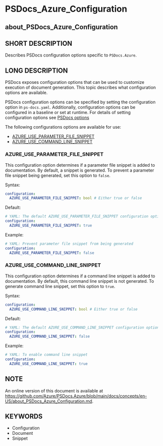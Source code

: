 # PSDocs_Azure_Configuration

## about_PSDocs_Azure_Configuration

## SHORT DESCRIPTION

Describes PSDocs configuration options specific to `PSDocs.Azure`.

## LONG DESCRIPTION

PSDocs exposes configuration options that can be used to customize execution of document generation.
This topic describes what configuration options are available.

PSDocs configuration options can be specified by setting the configuration option in `ps-docs.yaml`.
Additionally, configuration options can be configured in a baseline or set at runtime.
For details of setting configuration options see [PSDocs options][options]

The following configurations options are available for use:

- [AZURE_USE_PARAMETER_FILE_SNIPPET](#azure_use_parameter_file_snippet)
- [AZURE_USE_COMMAND_LINE_SNIPPET](#azure_use_command_line_snippet)

### AZURE_USE_PARAMETER_FILE_SNIPPET

This configuration option determines if a parameter file snippet is added to documentation.
By default, a snippet is generated.
To prevent a parameter file snippet being generated, set this option to `false`.

Syntax:

```yaml
configuration:
  AZURE_USE_PARAMETER_FILE_SNIPPET: bool # Either true or false
```

Default:

```yaml
# YAML: The default AZURE_USE_PARAMETER_FILE_SNIPPET configuration option
configuration:
  AZURE_USE_PARAMETER_FILE_SNIPPET: true
```

Example:

```yaml
# YAML: Prevent parameter file snippet from being generated
configuration:
  AZURE_USE_PARAMETER_FILE_SNIPPET: false
```


### AZURE_USE_COMMAND_LINE_SNIPPET

This configuration option determines if a command line snippet is added to documentation.
By default, this command line snippet is not generated.
To generate command line snippet, set this option to `true`.

Syntax:

```yaml
configuration:
  AZURE_USE_COMMAND_LINE_SNIPPET: bool # Either true or false
```

Default:

```yaml
# YAML: The default AZURE_USE_COMMAND_LINE_SNIPPET configuration option is to disable generation
configuration:
  AZURE_USE_COMMAND_LINE_SNIPPET: false
```

Example:

```yaml
# YAML: To enable command line snippet
configuration:
  AZURE_USE_COMMAND_LINE_SNIPPET: true
```

## NOTE

An online version of this document is available at https://github.com/Azure/PSDocs.Azure/blob/main/docs/concepts/en-US/about_PSDocs_Azure_Configuration.md.

## KEYWORDS

- Configuration
- Document
- Snippet

[options]: https://github.com/BernieWhite/PSDocs/blob/main/docs/concepts/PSDocs/en-US/about_PSDocs_Configuration.md
